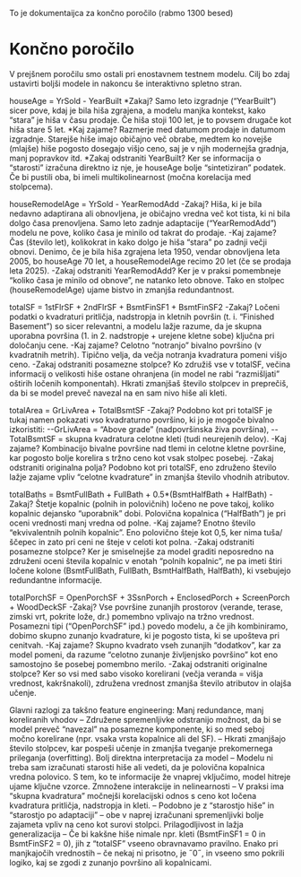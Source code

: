 To je dokumentaijca za končno poročilo (rabmo 1300 besed)

# Končno poročilo

V prejšnem poročilu smo ostali pri enostavnem testnem modelu. Cilj bo zdaj ustavirti boljši modele in nakoncu še interaktivno spletno stran.

houseAge = YrSold - YearBuilt
*Zakaj? Samo leto izgradnje (“YearBuilt”) sicer pove, kdaj je bila hiša zgrajena, a modelu manjka kontekst, kako “stara” je hiša v času prodaje. Če hiša stoji 100 let, je to povsem drugače kot hiša stare 5 let.
*Kaj zajame? Razmerje med datumom prodaje in datumom izgradnje. Starejše hiše imajo običajno več obrabe, medtem ko novejše (mlajše) hiše pogosto dosegajo višjo ceno, saj je v njih modernejša gradnja, manj popravkov itd.
*Zakaj odstraniti YearBuilt? Ker se informacija o “starosti” izračuna direktno iz nje, je houseAge bolje “sintetiziran” podatek. Če bi pustili oba, bi imeli multikolinearnost (močna korelacija med stolpcema).

houseRemodelAge = YrSold - YearRemodAdd
-Zakaj? Hiša, ki je bila nedavno adaptirana ali obnovljena, je običajno vredna več kot tista, ki ni bila dolgo časa prenovljena. Samo leto zadnje adaptacije (“YearRemodAdd”) modelu ne pove, koliko časa je minilo od takrat do prodaje.
-Kaj zajame? Čas (število let), kolikokrat in kako dolgo je hiša “stara” po zadnji večji obnovi. Denimo, če je bila hiša zgrajena leta 1950, vendar obnovljena leta 2005, bo houseAge 70 let, a houseRemodelAge recimo 20 let (če se prodaja leta 2025).
-Zakaj odstraniti YearRemodAdd? Ker je v praksi pomembneje “koliko časa je minilo od obnove”, ne natanko leto obnove. Tako en stolpec (houseRemodelAge) ujame bistvo in zmanjša redundantnost.

totalSF = 1stFlrSF + 2ndFlrSF + BsmtFinSF1 + BsmtFinSF2
-Zakaj? Ločeni podatki o kvadraturi pritličja, nadstropja in kletnih površin (t. i. “Finished Basement”) so sicer relevantni, a modelu lažje razume, da je skupna uporabna površina (1. in 2. nadstropje + urejene kletne sobe) ključna pri določanju cene.
-Kaj zajame? Celotno “notranjo” bivalno površino (v kvadratnih metrih). Tipično velja, da večja notranja kvadratura pomeni višjo ceno.
-Zakaj odstraniti posamezne stolpce? Ko združiš vse v totalSF, večina informacij o velikosti hiše ostane ohranjena (in model ne rabi “razmišljati” oštirih ločenih komponentah). Hkrati zmanjšaš število stolpcev in preprečiš, da bi se model preveč navezal na en sam nivo hiše ali kleti.

totalArea = GrLivArea + TotalBsmtSF
-Zakaj? Podobno kot pri totalSF je tukaj namen pokazati vso kvadraturno površino, ki jo je mogoče bivalno izkoristiti:
--GrLivArea = “Above grade” (nadpovršinska živa površina),
--TotalBsmtSF = skupna kvadratura celotne kleti (tudi neurejenih delov).
-Kaj zajame? Kombinacijo bivalne površine nad tlemi in celotne kletne površine, kar pogosto bolje korelira s tržno ceno kot vsak stolpec posebej.
-Zakaj odstraniti originalna polja? Podobno kot pri totalSF, eno združeno število lažje zajame vpliv “celotne kvadrature” in zmanjša število vhodnih atributov.

totalBaths = BsmtFullBath + FullBath + 0.5*(BsmtHalfBath + HalfBath)
-Zakaj? Štetje kopalnic (polnih in polovičnih) ločeno ne pove takoj, koliko kopalnic dejansko “uporabnik” dobi. Polovična kopalnica (“HalfBath”) je pri oceni vrednosti manj vredna od polne.
-Kaj zajame? Enotno število “ekvivalentnih polnih kopalnic”. Eno polovično šteje kot 0,5, ker nima tuša/ščepec in zato pri ceni ne šteje v celoti kot polna.
-Zakaj odstraniti posamezne stolpce? Ker je smiselnejše za model graditi neposredno na združeni oceni števila kopalnic v enotah “polnih kopalnic”, ne pa imeti štiri ločene kolone (BsmtFullBath, FullBath, BsmtHalfBath, HalfBath), ki vsebujejo redundantne informacije.

totalPorchSF = OpenPorchSF + 3SsnPorch + EnclosedPorch + ScreenPorch + WoodDeckSF
-Zakaj? Vse površine zunanjih prostorov (verande, terase, zimski vrt, pokrite lože, dr.) pomembno vplivajo na tržno vrednost. Posamezni tipi (“OpenPorchSF” ipd.) povedo modelu, a če jih kombiniramo, dobimo skupno zunanjo kvadrature, ki je pogosto tista, ki se upošteva pri cenitvah.
-Kaj zajame? Skupno kvadrato vseh zunanjih “dodatkov”, kar za model pomeni, da razume “celotno zunanje življenjsko površino” kot eno samostojno še posebej pomembno merilo.
-Zakaj odstraniti originalne stolpce? Ker so vsi med sabo visoko korelirani (večja veranda = višja vrednost, kakršnakoli), združena vrednost zmanjša število atributov in olajša učenje.


Glavni razlogi za takšno feature engineering:
Manj redundance, manj koreliranih vhodov
– Združene spremenljivke odstranijo možnost, da bi se model preveč “navezal” na posamezne komponente, ki so med seboj močno korelirane (npr. vsaka vrsta kopalnice ali del SF).
– Hkrati zmanjšajo število stolpcev, kar pospeši učenje in zmanjša tveganje prekomernega prileganja (overfitting).
Bolj direktna interpretacija za model
– Modelu ni treba sam izračunati starosti hiše ali vedeti, da je polovična kopalnica vredna polovico. S tem, ko te informacije že vnaprej vključimo, model hitreje ujame ključne vzorce.
Zmnožene interakcije in nelinearnosti
– V praksi ima “skupna kvadratura” močnejši korelacijski odnos s ceno kot ločena kvadratura pritličja, nadstropja in kleti.
– Podobno je z “starostjo hiše” in “starostjo po adaptaciji” – obe v naprej izračunani spremenljivki bolje zajameta vpliv na ceno kot surovi stolpci.
Prilagodljivost in lažja generalizacija
– Če bi kakšne hiše nimale npr. kleti (BsmtFinSF1 = 0 in BsmtFinSF2 = 0), jih z “totalSF” vseeno obravnavamo pravilno. Enako pri manjkajočih vrednostih – če nekaj ni prisotno, je ˝0˝, in vseeno smo pokrili logiko, kaj se zgodi z zunanjo površino ali kopalnicami.